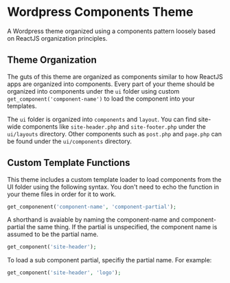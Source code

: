 # Wordpress Components Theme

A Wordpress theme organized using a components pattern loosely based on ReactJS organization principles.

## Theme Organization

The guts of this theme are organized as components similar to how ReactJS apps are organized into components. Every part of your theme should be organized into components under the ```ui``` folder using custom ```get_component('component-name')``` to load the component into your templates.

The ```ui``` folder is organized into ```components``` and ```layout```. You can find site-wide components like ```site-header.php``` and ```site-footer.php``` under the ```ui/layouts``` directory. Other components such as ```post.php``` and ```page.php``` can be found under the ```ui/components``` directory.

## Custom Template Functions

This theme includes a custom template loader to load components from the UI folder using the following syntax. You don't need to echo the function in your theme files in order for it to work.

```php
get_componenent('component-name', 'component-partial');
```

A shorthand is avaiable by naming the component-name and component-partial the same thing. If the partial is unspecified, the component name is assumed to be the partial name.

```php
get_component('site-header');
```

To load a sub component partial, specifiy the partial name. For example:

```php
get_component('site-header', 'logo');
```
